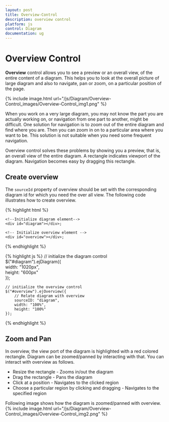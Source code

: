 ```yaml
---
layout: post
title: Overview-Control
description: overview control
platform: js
control: Diagram
documentation: ug
---
```



# Overview Control

**Overview** control allows you to see a preview or an overall view, of the entire content of a diagram. This helps you to look at the overall picture of large diagram and also to navigate, pan or zoom, on a particular position of the page.

{% include image.html url="/js/Diagram/Overview-Control_images/Overview-Control_img1.png" %}

When you work on a very large diagram, you may not know the part you are actually working on, or navigation from one part to another, might be difficult. One solution for navigation is to zoom out of the entire diagram and find where you are. Then you can zoom in on to a particular area where you want to be. This solution is not suitable when you need some frequent navigation.

Overview control solves these problems by showing you a preview, that is, an overall view of the entire diagram. A rectangle indicates viewport of the diagram. Navigation becomes easy by dragging this rectangle.

## Create overview

The `sourceId` property of overview should be set with the corresponding diagram id for which you need the over all view. The following code illustrates how to create overview.  

{% highlight html %}

    <!--Initialize diagram element-->
    <div id="diagram"></div>;     
    
    <!-- Initialize overview element -->    
    <div id="overview"></div>;  
      
{% endhighlight %}
 
{% highlight js %}
    // initialize the diagram control    
    $("#diagram").ejDiagram({    
        width: "1020px",    
        height: "600px"    
    });
    
    // initialize the overview control    
    $("#overview").ejOverview({    
        // Relate diagram with overview     
        sourceID: "diagram",    
        width: "100%",    
        height: "100%"
    });

{% endhighlight %}

## Zoom and Pan

In overview, the view port of the diagram is highlighted with a red colored rectangle. Diagram can be zoomed/panned by interacting with that. You can interact with overview as follows. 

* Resize the rectangle - Zooms in/out the diagram
* Drag the rectangle - Pans the diagram
* Click at a position - Navigates to the clicked region
* Choose a particular region by clicking and dragging - Navigates to the specified region

Following image shows how the diagram is zoomed/panned with overview.
{% include image.html url="/js/Diagram/Overview-Control_images/Overview-Control_img2.png" %}